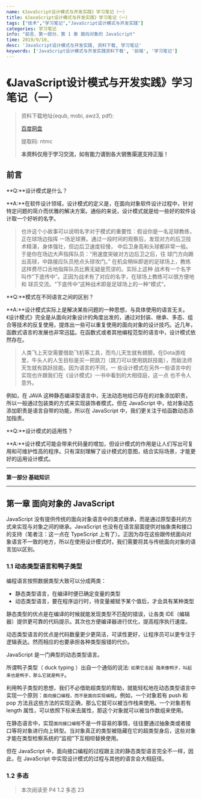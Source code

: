 ```yaml
---
name: 《JavaScript设计模式与开发实践》学习笔记（一）
title: 《JavaScript设计模式与开发实践》学习笔记（一）
tags: ["技术","学习笔记","JavaScript设计模式与开发实践"]
categories: 学习笔记
info: "前言、第一部分、第 1 章 面向对象的 JavaScript"
time: 2019/9/10,
desc: 'JavaScript设计模式与开发实践, 资料下载, 学习笔记'
keywords: ['JavaScript设计模式与开发实践资料下载', '前端', '学习笔记']
---
```


# 《JavaScript设计模式与开发实践》学习笔记（一）

>  资料下载地址(equb, mobi, awz3, pdf):
>
>  [百度网盘](https://pan.baidu.com/s/1m_5TZX7RSVvAzvGdnuE7dQ)
>
>  提取码: ntmc
>
>  **本资料仅用于学习交流，如有能力请到各大销售渠道支持正版！**

## 前言

**Q:**设计模式是什么？

**A:**在软件设计领域，设计模式的定义是，在面向对象软件设计过程中，针对特定问题的简介而优雅的解决方案。通俗的来说，设计模式就是给一些好的软件设计取一个好听的名字。

> 也许这个小故事可以说明名字对于模式的重要性：假设你是一名足球教练，正在球场边指挥 一场足球赛。通过一段时间的观察后，发现对方的后卫技术精湛，身体强壮，但边后卫速度较慢， 中后卫身高和头球都非常一般。于是你在场边大声指挥队员：“用速度突破对方边后卫之后，往 球门方向踢出高球，中路接应队员抢点头球攻门。” 在机会稍纵即逝的足球场上，教练这样费尽口舌地指挥队员比赛无疑是荒谬的。实际上这种 战术有一个名字叫作“下底传中”。正因为战术有了对应的名字，在球场上教练可以很方便地和 球员交流。“下底传中”这种战术即是足球场上的一种“模式”。 

**Q:**模式在不同语言之间的区别？

**A:**设计模式实际上是解决某些问题的一种思想，与具体使用的语言无关。《设计模式》完全是从面向对象设计的角度出发的，通过对封装、继承、多态、组合等技术的反复使用，提炼出一些可以重复使用的面向对象的设计技巧。近几年，函数式语言的发展也非常迅猛。在函数式或者其他编程范型的语言中，设计模式依然存在。

> 人类飞上天空需要借助飞机等工具，而鸟儿天生就有翅膀。在Dota游戏里，牛头人的人生目标是买一把跳刀（跳刀可以使用跳跃技能），而敌法师天生就有跳跃技能。因为语言的不同，一 些设计模式在另外一些语言中的实现也许跟我们在《设计模式》一书中看到的大相径庭，这一点 也不令人意外。 

例如，在 JAVA 这种静态编译型语言中，无法动态地给已存在的对象添加职责，所以一般通过包装类的方式来实现装饰者模式，但在 JavaScript 中，给对象动态添加职责是语言自带的功能，所以在 JavaScript 中，我们更关注于给函数动态添加指责。

**Q:**设计模式的适用性？

**A:**设计模式可能会带来代码量的增加，但设计模式的作用是让人们写出可复用和可维护性高的程序。只有深刻理解了设计模式的意图，结合实际场景，才能更好的运用设计模式。

---

**第一部分 基础知识**

---

## 第一章 面向对象的 JavaScript

JavaScript 没有提供传统的面向对象语言中的类式继承，而是通过原型委托的方式来实现与对象之间的继承。JavaScript 也没有在语言层面提供对抽象类和接口的支持（笔者注：这一点在 TypeScript 上有了）。正因为存在这些跟传统面向对象语言不一致的地方，所以在使用设计模式时，我们需要将其与传统面向对象的语言加以区别。

### 1.1 动态类型语言和鸭子类型

编程语言按照数据类型大致可以分成两类：

- 静态类型语言，在编译时便已确定变量的类型
- 动态类型语言，要在程序运行时，待变量被赋予某个值后，才会具有某种类型

静态类型的优点是在编译的时候就能发现类型不匹配的错误，让各类 IDE（编辑器）提供更可靠的代码提示。其次也方便编译器进行优化，提高程序执行速度。

动态类型语言的优点是代码数量更少更简洁，可读性更好，让程序员可以更专注于逻辑表达。然而相应的也要承担各种类型报错的代价。

JavaScript 是一门典型的动态类型语言。

所谓鸭子类型（ duck typing ）出自一个通俗的说法: `如果它走起 路来像鸭子，叫起来也是鸭子，那么它就是鸭子`。

利用鸭子类型的思想，我们不必借助超类型的帮助，就能轻松地在动态类型语言中实现一个原则：`面向接口编程，而不是面向实现编程`。例如，一个对象若有 push 和 pop 方法且这些方法的实现正确，那么它就可以被当作栈来使用。一个对象若有 length 属性，可以依照下标来去属性，那这个对象就可以被当作数组来使用。

在静态语言中，实现`面向接口编程`不是一件容易的事情，往往要通过抽象类或者接口等将对象进行向上转型。当对象真正的类型被隐藏在它的超类型身后，这些对象才能在类型检察系统的“监视”下互相呗替换使用。

但在 JavaScript 中，面向接口编程的过程跟主流的静态类型语言完全不一样，因此，在 JavaScript 中实现设计模式的过程与其他的语言会大相庭径。

### 1.2 多态





> 本次阅读至 P4 1.2 多态 23



